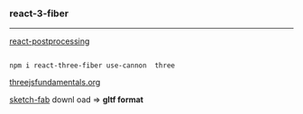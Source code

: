 ### react-3-fiber

---

[react-postprocessing](https://github.com/pmndrs/react-postprocessing)

```

npm i react-three-fiber use-cannon  three
```

[threejsfundamentals.org](threejsfundamentals.org)

[sketch-fab](sketchfab.com) downl oad => **gltf format**
 